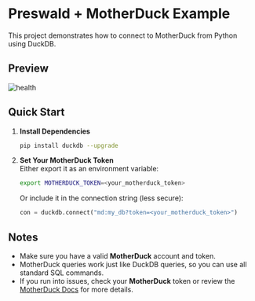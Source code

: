 # Preswald + MotherDuck Example

This project demonstrates how to connect to MotherDuck from Python using DuckDB.

## Preview

![health](images/HealthDataExample.gif "Health Data Example")

## Quick Start

1. **Install Dependencies**

   ```bash
   pip install duckdb --upgrade
   ```

2. **Set Your MotherDuck Token**  
   Either export it as an environment variable:

   ```bash
   export MOTHERDUCK_TOKEN=<your_motherduck_token>
   ```

   Or include it in the connection string (less secure):

   ```python
   con = duckdb.connect("md:my_db?token=<your_motherduck_token>")
   ```


## Notes

- Make sure you have a valid **MotherDuck** account and token.
- MotherDuck queries work just like DuckDB queries, so you can use all standard SQL commands.
- If you run into issues, check your **MotherDuck** token or review the [MotherDuck Docs](https://www.motherduck.com/) for more details.
